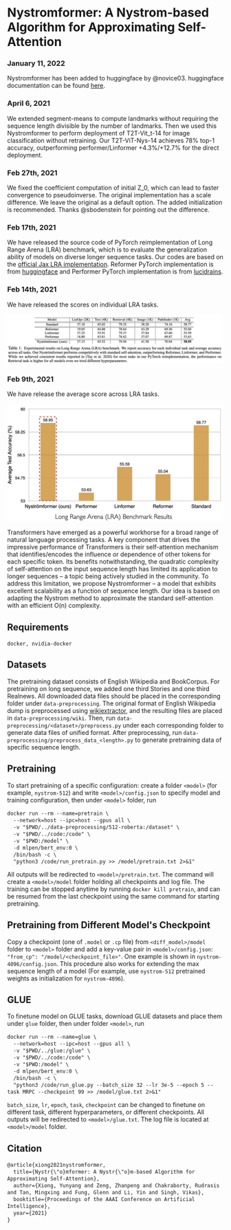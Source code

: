 # Nystromformer: A Nystrom-based Algorithm for Approximating Self-Attention

### January 11, 2022
Nystromformer has been added to huggingface by @novice03. huggingface documentation can be found [here](https://huggingface.co/docs/transformers/master/model_doc/nystromformer).

### April 6, 2021
We extended segment-means to compute landmarks without requiring the sequence length divisible by the number of landmarks. Then we used this Nystromformer to 
perform deployment of T2T-Vit_t-14 for image classification without retraining. Our T2T-ViT-Nys-14 achieves 78% top-1 accuracy, outperforming performer/Linformer +4.3%/+12.7% for the direct deployment. 

### Feb 27th, 2021
We fixed the coefficient computation of initial Z_0, which can lead to faster convergence to pseudoinverse. The original implementation has a scale difference. 
We leave the original as a default option. The added initialization is recommended. Thanks @sbodenstein for pointing out the difference. 

### Feb 17th, 2021
We have released the source code of PyTorch reimplementation of Long Range Arena (LRA) benchmark, which is to evaluate the generalization ability of models on diverse longer sequence tasks. Our codes are based on the [official Jax LRA implementation](https://github.com/google-research/long-range-arena). Reformer PyTorch implementation is from [huggingface](https://github.com/huggingface/transformers) and Performer PyTorch implementation is from [lucidrains](https://github.com/lucidrains/performer-pytorch).

### Feb 14th, 2021
We have released the scores on individual LRA tasks. 

<p align="center">
<img src="img/LRA.png">
</p>

### Feb 9th, 2021
We have release the average score across LRA tasks.

<p align="center">
<img src="img/avg_LRA.png">
</p>


Transformers have emerged as a powerful workhorse for a broad range of natural language processing tasks. A key component that drives the impressive performance of Transformers is their self-attention mechanism that identifies/encodes the influence or dependence of other tokens for each specific token. Its benefits notwithstanding, the quadratic complexity of self-attention on the input sequence length has limited its application to longer sequences – a topic being actively studied in the community. To address this limitation, we propose Nystromformer – a model that exhibits excellent scalability as a function of sequence length. Our idea is based on adapting the Nystrom method to approximate the standard self-attention with an efficient O(n) complexity.

## Requirements

```
docker, nvidia-docker
```

## Datasets

The pretraining dataset consists of English Wikipedia and BookCorpus. For pretraining on long sequence, we added one third Stories and one third Realnews. All downloaded data files should be placed in the corresponding folder under `data-preprocessing`. The original format of English Wikipedia dump is preprocessed using
[wikiextractor](https://github.com/attardi/wikiextractor), and the resulting files are placed in `data-preprocessing/wiki`. Then, run `data-preprocessing/<dataset>/preprocess.py` under each corresponding folder to generate data files of unified format. After preprocessing, run `data-preprocessing/preprocess_data_<length>.py` to generate pretraining data of specific sequence length.

## Pretraining

To start pretraining of a specific configuration: create a folder `<model>` (for example, `nystrom-512`) and write `<model>/config.json` to specify model and training configuration, then under `<model>` folder, run
```
docker run --rm --name=pretrain \
  --network=host --ipc=host --gpus all \
  -v "$PWD/../data-preprocessing/512-roberta:/dataset" \
  -v "$PWD/../code:/code" \
  -v "$PWD:/model" \
  -d mlpen/bert_env:0 \
  /bin/bash -c \
  "python3 /code/run_pretrain.py >> /model/pretrain.txt 2>&1"
```
All outputs will be redirected to `<model>/pretrain.txt`. The command will create a `<model>/model` folder holding all checkpoints and log file. The training can be stopped anytime by running `docker kill pretrain`, and can be resumed from the last checkpoint using the same command for starting pretraining.

## Pretraining from Different Model's Checkpoint

Copy a checkpoint (one of `.model` or `.cp` file) from `<diff_model>/model` folder to `<model>` folder and add a key-value pair in `<model>/config.json`: `"from_cp": "/model/<checkpoint_file>"`. One example is shown in `nystrom-4096/config.json`. This procedure also works for extending the max sequence length of a model (For example, use `nystrom-512` pretrained weights as initialization for `nystrom-4096`).

## GLUE

To finetune model on GLUE tasks, download GLUE datasets and place them under `glue` folder, then under folder `<model>`, run
```
docker run --rm --name=glue \
  --network=host --ipc=host --gpus all \
  -v "$PWD/../glue:/glue" \
  -v "$PWD/../code:/code" \
  -v "$PWD:/model" \
  -d mlpen/bert_env:0 \
  /bin/bash -c \
  "python3 /code/run_glue.py --batch_size 32 --lr 3e-5 --epoch 5 --task MRPC --checkpoint 99 >> /model/glue.txt 2>&1"
```
`batch_size`, `lr`, `epoch`, `task`, `checkpoint` can be changed to finetune on different task, different hyperparameters, or different checkpoints. All outputs will be redirected to `<model>/glue.txt`. The log file is located at `<model>/model` folder.

## Citation
```
@article{xiong2021nystromformer,
  title={Nystr{\"o}mformer: A Nystr{\"o}m-based Algorithm for Approximating Self-Attention},
  author={Xiong, Yunyang and Zeng, Zhanpeng and Chakraborty, Rudrasis and Tan, Mingxing and Fung, Glenn and Li, Yin and Singh, Vikas},
  booktitle={Proceedings of the AAAI Conference on Artificial Intelligence},
  year={2021}
}
```

